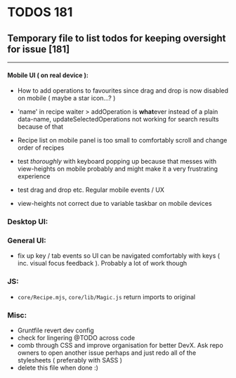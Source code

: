 # TODOS 181
## Temporary file to list todos for keeping oversight for issue [181]

---

#### Mobile UI ( on real device ):
- How to add operations to favourites since drag and drop is now disabled on mobile ( maybe a star icon...? )
- 'name' in recipe waiter > addOperation is <b>what</b>ever instead of a plain data-name, updateSelectedOperations not working for search results because of that
- Recipe list on mobile panel is too small to comfortably scroll and change order of recipes

- test *thoroughly* with keyboard popping up because that messes with view-heights on mobile probably and might make it a very frustrating experience
- test drag and drop etc. Regular mobile events / UX
- view-heights not correct due to variable taskbar on mobile devices


### Desktop UI:
### General UI:
- fix up key / tab events so UI can be navigated comfortably with keys ( inc. visual focus feedback ). Probably a lot of work though

### JS:
- `core/Recipe.mjs`, `core/lib/Magic.js` return imports to original

### Misc:
- Gruntfile revert dev config
- check for lingering @TODO across code
- comb through CSS and improve organisation for better DevX. Ask repo owners to open another issue perhaps and just redo all of the stylesheets ( preferably with SASS )
- delete this file when done :)

